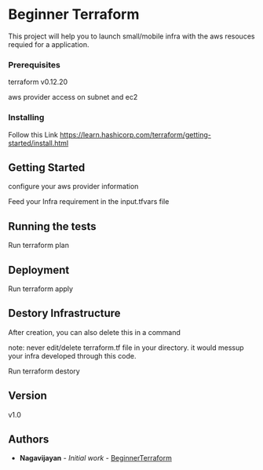 # Beginner Terraform
This project will help you to launch small/mobile infra with the aws resouces requied for a application.

### Prerequisites
  terraform v0.12.20
  
  aws provider access on subnet and ec2

### Installing
  Follow this Link
  https://learn.hashicorp.com/terraform/getting-started/install.html

## Getting Started
  configure your aws provider information
  
  Feed your Infra requirement in the input.tfvars file
 
## Running the tests
  Run terraform plan

## Deployment
  Run terraform apply

## Destory Infrastructure
  After creation, you can also delete this in a command
  
  note: never edit/delete terraform.tf file in your directory. it would messup your infra developed through this code.
  
  Run terraform destory
 
## Version
  v1.0
## Authors

* **Nagavijayan** - *Initial work* - [BeginnerTerraform](https://github.com/vijaymagic/BeginnerTerraform/)

